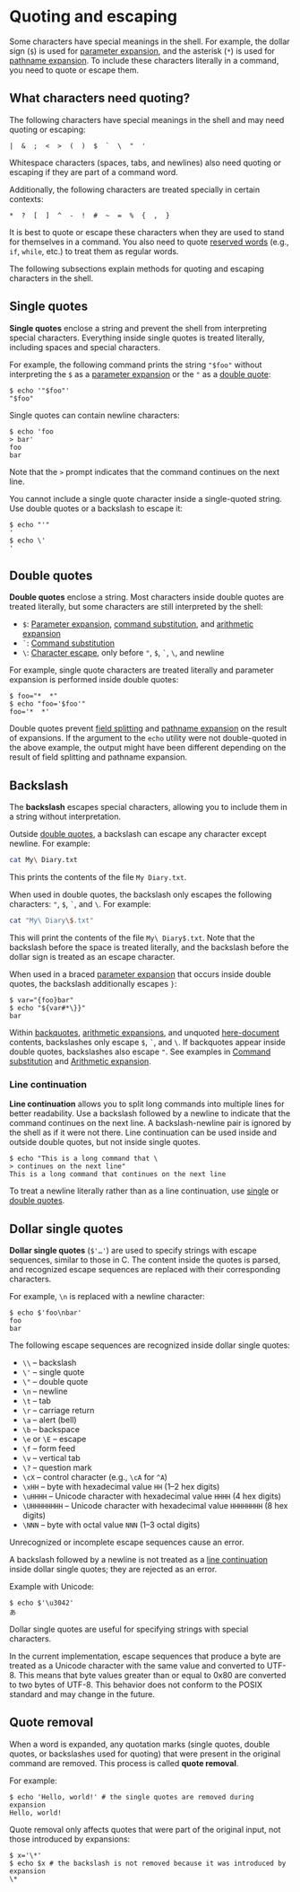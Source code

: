 # Quoting and escaping

Some characters have special meanings in the shell. For example, the dollar sign (`$`) is used for [parameter expansion](parameters.md), and the asterisk (`*`) is used for [pathname expansion](globbing.md). To include these characters literally in a command, you need to quote or escape them.

## What characters need quoting?

The following characters have special meanings in the shell and may need quoting or escaping:

```text
|  &  ;  <  >  (  )  $  `  \  "  '
```

Whitespace characters (spaces, tabs, and newlines) also need quoting or escaping if they are part of a command word.

Additionally, the following characters are treated specially in certain contexts:

```text
*  ?  [  ]  ^  -  !  #  ~  =  %  {  ,  }
```

It is best to quote or escape these characters when they are used to stand for themselves in a command.
You also need to quote [reserved words](keywords.md) (e.g., `if`, `while`, etc.) to treat them as regular words.

The following subsections explain methods for quoting and escaping characters in the shell.

## Single quotes

**Single quotes** enclose a string and prevent the shell from interpreting special characters. Everything inside single quotes is treated literally, including spaces and special characters.

For example, the following command prints the string `"$foo"` without interpreting the `$` as a [parameter expansion](parameters.md) or the `"` as a [double quote](#double-quotes):

```shell
$ echo '"$foo"'
"$foo"
```

Single quotes can contain newline characters:

```shell
$ echo 'foo
> bar'
foo
bar
```

Note that the `>` prompt indicates that the command continues on the next line.

You cannot include a single quote character inside a single-quoted string. Use double quotes or a backslash to escape it:

```shell
$ echo "'"
'
$ echo \'
'
```

## Double quotes

**Double quotes** enclose a string. Most characters inside double quotes are treated literally, but some characters are still interpreted by the shell:

- `$`: [Parameter expansion](parameters.md), [command substitution](command_substitution.md), and [arithmetic expansion](arithmetic.md)
- `` ` ``: [Command substitution](command_substitution.md)
- `\`: [Character escape](#backslash), only before `"`, `$`, `` ` ``, `\`, and newline

For example, single quote characters are treated literally and parameter expansion is performed inside double quotes:

```shell
$ foo="*  *"
$ echo "foo='$foo'"
foo='*  *'
```

Double quotes prevent [field splitting](field_splitting.md) and [pathname expansion](globbing.md) on the result of expansions. If the argument to the `echo` utility were not double-quoted in the above example, the output might have been different depending on the result of field splitting and pathname expansion.

## Backslash

The **backslash** escapes special characters, allowing you to include them in a string without interpretation.

Outside [double quotes](#double-quotes), a backslash can escape any character except newline. For example:

```sh
cat My\ Diary.txt
```

This prints the contents of the file `My Diary.txt`.

When used in double quotes, the backslash only escapes the following characters: `"`, `$`, `` ` ``, and `\`. For example:

```sh
cat "My\ Diary\$.txt"
```

This will print the contents of the file `My\ Diary$.txt`. Note that the backslash before the space is treated literally, and the backslash before the dollar sign is treated as an escape character.

When used in a braced [parameter expansion](parameters.md) that occurs inside double quotes, the backslash additionally escapes `}`:

```shell
$ var="{foo}bar"
$ echo "${var#*\}}"
bar
```

Within [backquotes](command_substitution.md), [arithmetic expansions](arithmetic.md), and unquoted [here-document](../redirections/here_documents.md) contents, backslashes only escape `$`, `` ` ``, and `\`. If backquotes appear inside double quotes, backslashes also escape `"`. See examples in [Command substitution](command_substitution.md#syntax) and [Arithmetic expansion](arithmetic.md#quoting).

### Line continuation

**Line continuation** allows you to split long commands into multiple lines for better readability. Use a backslash followed by a newline to indicate that the command continues on the next line. A backslash-newline pair is ignored by the shell as if it were not there. Line continuation can be used inside and outside double quotes, but not inside single quotes.

```shell
$ echo "This is a long command that \
> continues on the next line"
This is a long command that continues on the next line
```

To treat a newline literally rather than as a line continuation, use [single](#single-quotes) or [double quotes](#double-quotes).

## Dollar single quotes

**Dollar single quotes** (`$'…'`) are used to specify strings with escape sequences, similar to those in C. The content inside the quotes is parsed, and recognized escape sequences are replaced with their corresponding characters.

For example, `\n` is replaced with a newline character:

```shell
$ echo $'foo\nbar'
foo
bar
```

The following escape sequences are recognized inside dollar single quotes:

- `\\` – backslash
- `\'` – single quote
- `\"` – double quote
- `\n` – newline
- `\t` – tab
- `\r` – carriage return
- `\a` – alert (bell)
- `\b` – backspace
- `\e` or `\E` – escape
- `\f` – form feed
- `\v` – vertical tab
- `\?` – question mark
- `\cX` – control character (e.g., `\cA` for `^A`)
- `\xHH` – byte with hexadecimal value `HH` (1–2 hex digits)
- `\uHHHH` – Unicode character with hexadecimal value `HHHH` (4 hex digits)
- `\UHHHHHHHH` – Unicode character with hexadecimal value `HHHHHHHH` (8 hex digits)
- `\NNN` – byte with octal value `NNN` (1–3 octal digits)

Unrecognized or incomplete escape sequences cause an error.

A backslash followed by a newline is not treated as a [line continuation](#line-continuation) inside dollar single quotes; they are rejected as an error.

Example with Unicode:

```shell
$ echo $'\u3042'
あ
```

Dollar single quotes are useful for specifying strings with special characters<!-- or binary data-->.

<p class="warning">
In the current implementation, escape sequences that produce a byte are treated as a Unicode character with the same value and converted to UTF-8. This means that byte values greater than or equal to 0x80 are converted to two bytes of UTF-8. This behavior does not conform to the POSIX standard and may change in the future.
</p>

## Quote removal

When a word is expanded, any quotation marks (single quotes, double quotes, or backslashes used for quoting) that were present in the original command are removed. This process is called **quote removal**.

For example:

```shell
$ echo 'Hello, world!' # the single quotes are removed during expansion
Hello, world!
```

Quote removal only affects quotes that were part of the original input, not those introduced by expansions:

```shell
$ x='\*'
$ echo $x # the backslash is not removed because it was introduced by expansion
\*
```
